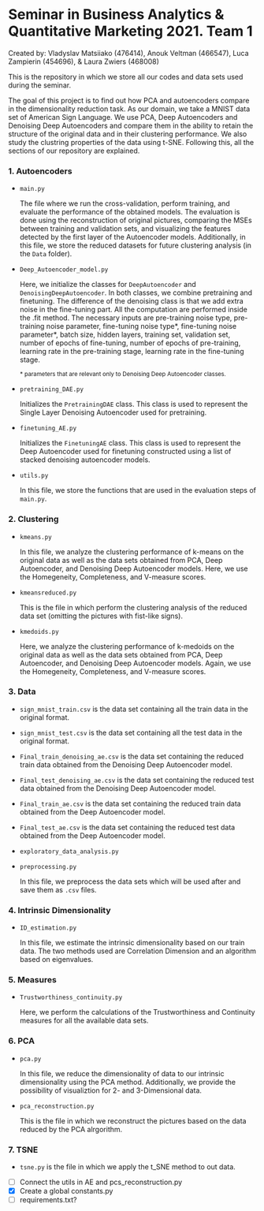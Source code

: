 # Seminar in Business Analytics & Quantitative Marketing 2021. Team 1

Created by: Vladyslav Matsiiako (476414), Anouk Veltman (466547), Luca Zampierin (454696), & Laura Zwiers (468008)

This is the repository in which we store all our codes and data sets used during the seminar. 

The goal of this project is to find out how PCA and autoencoders compare in the dimensionality reduction task. As our domain, we take a MNIST data set of American Sign Language. We use PCA, Deep Autoencoders and Denoising Deep Autoencoders and compare them in the ability to retain the structure of the original data and in their clustering performance. We also study the clustring properties of the data using t-SNE. Following this, all the sections of our repository are explained. 

### 1. Autoencoders
- `main.py`
  
  The file where we run the cross-validation, perform training, and evaluate the performance of the obtained models. The evaluation is done using the reconstruction of original pictures, comparing the MSEs between training and validation sets, and visualizing the features detected by the first layer of the Autoencoder models. Additionally, in this file, we store the reduced datasets for future clustering analysis (in the `Data` folder).
- `Deep_Autoencoder_model.py`

  Here, we initialize the classes for `DeepAutoencoder` and `DenoisingDeepAutoencoder`. In both classes, we combine pretraining and finetuning. The difference of the denoising class is that we add extra noise in the fine-tuning part. All the computation are performed inside the .fit method. The necessary inputs are pre-training noise type, pre-training noise parameter, fine-tuning noise type*, fine-tuning noise parameter*, batch size, hidden layers, training set, validation set, number of epochs of fine-tuning, number of epochs of pre-training, learning rate in the pre-training stage, learning rate in the fine-tuning stage.
  
  <sup>\* parameters that are relevant only to Denoising Deep Autoencoder classes.</sup>
- `pretraining_DAE.py`

  Initializes the `PretrainingDAE` class. This class is used to represent the Single Layer Denoising Autoencoder used for pretraining. 
- `finetuning_AE.py`

  Initializes the `FinetuningAE` class. This class is used to represent the Deep Autoencoder used for finetuning constructed using a list of stacked denoising autoencoder models.
- `utils.py`

  In this file, we store the functions that are used in the evaluation steps of `main.py`.
### 2. Clustering
- `kmeans.py`

  In this file, we analyze the clustering performance of k-means on the original data as well as the data sets obtained from PCA, Deep Autoencoder, and Denoising Deep Autoencoder models. Here, we use the Homegeneity, Completeness, and V-measure scores.
- `kmeansreduced.py`

  This is the file in which perform the clustering analysis of the reduced data set (omitting the pictures with fist-like signs).
- `kmedoids.py`

  Here, we analyze the clustering performance of k-medoids on the original data as well as the data sets obtained from PCA, Deep Autoencoder, and Denoising Deep Autoencoder models. Again, we use the Homegeneity, Completeness, and V-measure scores.
  
### 3. Data

- `sign_mnist_train.csv` is the data set containing all the train data in the original format. 
- `sign_mnist_test.csv` is the data set containing all the test data in the original format.
- `Final_train_denoising_ae.csv` is the data set containing the reduced train data obtained from the Denoising Deep Autoencoder model.
- `Final_test_denoising_ae.csv` is the data set containing the reduced test data obtained from the Denoising Deep Autoencoder model.
- `Final_train_ae.csv` is the data set containing the reduced train data obtained from the Deep Autoencoder model.
- `Final_test_ae.csv` is the data set containing the reduced test data obtained from the Deep Autoencoder model.
- `exploratory_data_analysis.py`
- `preprocessing.py`

  In this file, we preprocess the data sets which will be used after and save them as `.csv` files. 

### 4. Intrinsic Dimensionality 

- `ID_estimation.py` 

  In this file, we estimate the intrinsic dimensionality based on our train data. The two methods used are Correlation Dimension and an algorithm based on eigenvalues.
  
### 5. Measures

- `Trustworthiness_continuity.py`

  Here, we perform the calculations of the Trustworthiness and Continuity measures for all the available data sets.
  
### 6. PCA

- `pca.py`

  In this file, we reduce the dimensionality of data to our intrinsic dimensionality using the PCA method. Additionally, we provide the possibility of visualiztion for 2- and 3-Dimensional data. 
- `pca_reconstruction.py`

  This is the file in which we reconstruct the pictures based on the data reduced by the PCA alrgorithm. 
  
### 7. TSNE
  
  - `tsne.py` is the file in which we apply the t_SNE method to out data.
  
- [ ] Connect the utils in AE and pcs_reconstruction.py
- [x] Create a global constants.py
- [ ] requirements.txt?
